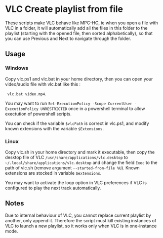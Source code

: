 # VLC Create playlist from file

These scripts make VLC behave like MPC-HC, ie when you open a file with VLC in a folder,
it will automatically add all the files in this folder to the playlist (starting with the opened file, then sorted alphabetically),
so that you can use Previous and Next to navigate through the folder.

## Usage

### Windows

Copy vlc.ps1 and vlc.bat in your home directory, then you can open your video/audio file with vlc.bat like this :

``` vlc.bat video.mp4```.

You may want to run ```Set-ExecutionPolicy -Scope CurrentUser -ExecutionPolicy UNRESTRICTED``` once in a powershell terminal
to allow exectution of powershell scripts.

You can check if the variable ```$vlcPath``` is correct in vlc.ps1, and modify known extensions with the variable ```$Extensions```.

### Linux

Copy vlc.sh in your home directory and mark it executable, then copy the desktop file of VLC ```/usr/share/applications/vlc.desktop``` to ```~/.local/share/applications/vlc.desktop``` and change the field ```Exec``` to the path of vlc.sh (remove argument ```--started-from-file %U```). Known extensions are stocked in variable ```$extensions```.

You may want to activate the loop option in VLC preferences if VLC is configured to play the next track automatically.

## Notes

Due to internal behaviour of VLC, you cannot replace current playlist by another, only append it. Therefore the script must kill existing instances of VLC to launch a new playlist, so it works only when VLC is in one-instance mode. 

